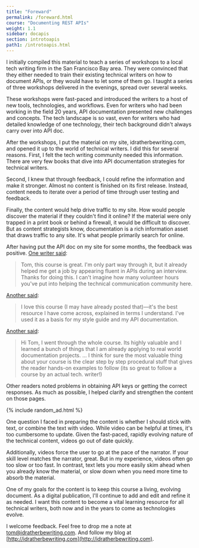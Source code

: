 ```yaml
---
title: "Foreward"
permalink: /foreward.html
course: "Documenting REST APIs"
weight: 1.1
sidebar: docapis
section: introtoapis
path1: /introtoapis.html
---
```


I initially compiled this material to teach a series of workshops to a local tech writing firm in the San Francisco Bay area. They were convinced that they either needed to train their existing technical writers on how to document APIs, or they would have to let some of them go. I taught a series of three workshops delivered in the evenings, spread over several weeks.

These workshops were fast-paced and introduced the writers to a host of new tools, technologies, and workflows. Even for writers who had been working in the field 20 years, API documentation presented new challenges and concepts. The tech landscape is so vast, even for writers who had detailed knowledge of one technology, their tech background didn't always carry over into API doc.

After the workshops, I put the material on my site, idratherbewriting.com, and opened it up to the world of technical writers. I did this for several reasons. First, I felt the tech writing community needed this information. There are very few books that dive into API documentation strategies for technical writers.

Second, I knew that through feedback, I could refine the information and make it stronger. Almost no content is finished on its first release. Instead, content needs to iterate over a period of time through user testing and feedback.

Finally, the content would help drive traffic to my site. How would people discover the material if they couldn't find it online? If the material were only trapped in a print book or behind a firewall, it would be difficult to discover. But as content strategists know, documentation is a rich information asset that draws traffic to any site. It's what people primarily search for online.

After having put the API doc on my site for some months, the feedback was positive. [One writer said](http://idratherbewriting.com/learnapidoc/index.html#comment-3124829110):

> Tom, this course is great. I'm only part way through it, but it already helped me get a job by appearing fluent in APIs during an interview. Thanks for doing this. I can't imagine how many volunteer hours you've put into helping the technical communication community here.

[Another said](https://disqus.com/by/helengriffith/):

> I love this course (I may have already posted that)—it's the best resource I have come across, explained in terms I understand. I've used it as a basis for my style guide and my API documentation.

[Another said](http://idratherbewriting.com/learnapidoc/index.html#comment-2570927595):

> Hi Tom, I went through the whole course. Its highly valuable and I learned a bunch of things that I am already applying to real world documentation projects. ...  I think for sure the most valuable thing about your course is the clear step by step procedural stuff that gives the reader hands-on examples to follow (its so great to follow a course by an actual tech. writer!)

Other readers noted problems in obtaining API keys or getting the correct responses. As much as possible, I helped clarify and strengthen the content on those pages.

{% include random_ad.html %}

One question I faced in preparing the content is whether I should stick with text, or combine the text with video. While video can be helpful at times, it's too cumbersome to update. Given the fast-paced, rapidly evolving nature of the technical content, videos go out of date quickly.

Additionally, videos force the user to go at the pace of the narrator. If your skill level matches the narrator, great. But in my experience, videos often go too slow or too fast. In contrast, text lets you more easily skim ahead when you already know the material, or slow down when you need more time to absorb the material.

One of my goals for the content is to keep this course a living, evolving document. As a digital publication, I'll continue to add and edit and refine it as needed. I want this content to become a vital learning resource for all technical writers, both now and in the years to come as technologies evolve.

I welcome feedback. Feel free to drop me a note at <a href="mailto=tom@idratherbewriting.com">tom@idratherbewriting.com</a>. And follow my blog at [http://idratherbewriting.com](http://idratherbewriting.com).
